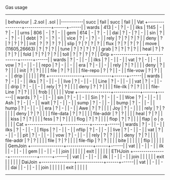 Gas usage

----------------------------------------------------------
| behaviour |             .2.sol           |    .sol     |
|-----------|       succ     |     fail    | succ | fail |
| Vat       +----------------+-------------+------+------|
| wards     | 413            | -           | ?    | -    |
| ilks      | 1145           | -           | ?    | -    |
| urns      | 806            | -           | ?    | -    |
| gem       | 614            | -           | ?    | -    |
| dai       | ?              | -           | ?    | -    |
| sin       | ?              | -           | ?    | -    |
| debt      | ?              | -           | ?    | -    |
| vice      | ?              | -           | ?    | -    |
| rely      | ?              | ?           | ?    | ?    |
| deny      | ?              | ?           | ?    | ?    |
| init      | ?              | ?           | ?    | ?    |
| slip      | ?              | ?           | ?    | ?    |
| flux      | ?              | ?           | ?    | ?    |
| move      | (11605,26663)  | ?           | ?    | ?    |
| tune      | ?              | ?           | ?    | ?    |
| grab      | ?              | ?           | ?    | ?    |
| heal      | ?              | ?           | ?    | ?    |
| fold      | ?              | ?           | ?    | ?    |
| toll      | ?              | ?           | ?    | ?    |
| Drip      +----------------+-------------+------+------|
| wards     | ?              | -           |      | -    |
| ilks      | ?              | -           |      | -    |
| vat       | ?              | -           |      | -    |
| vow       | ?              | -           |      | -    |
| repo      | ?              | -           |      | -    |
| era       | ?              | -           |      | -    |
| rely      | ?              | ?           |      |      |
| deny      | ?              | ?           |      |      |
| init      | ?              | ?           |      |      |
| file      | ?              | ?           |      |      |
| file-repo | ?              | ?           |      | -    |
| file-vow  | ?              | ?           |      | -    |
| drip      |                |             |      |      |
| Pit       +----------------+-------------+------+------|
| wards     | ?              | -           |      | -    |
| ilks      | ?              | -           |      | -    |
| live      | ?              | -           |      | -    |
| Line      | ?              | -           |      | -    |
| vat       | ?              | -           |      | -    |
| drip      | ?              | -           |      | -    |
| rely      | ?              | ?           |      |      |
| deny      | ?              | ?           |      |      |
| file-ilk  | ?              | ?           |      |      |
| file-Line | ?              | ?           |      |      |
| frob      |                |             |      |      |
| Vow       +----------------+-------------+------+------|
| wards     | ?              | -           |      | -    |
| sin       | ?              | -           |      | -    |
| Sin       | ?              | -           |      | -    |
| Woe       | ?              | -           |      | -    |
| Ash       | ?              | -           |      | -    |
| wait      | ?              | -           |      | -    |
| sump      | ?              | -           |      | -    |
| bump      | ?              | -           |      | -    |
| hump      | ?              | -           |      | -    |
| era       | ?              | -           |      | -    |
| Awe       | ?              | ?           |      |      |
| Joy       | ?              | -           |      |      |
| rely      | ?              | ?           |      |      |
| deny      | ?              | ?           |      |      |
| file-data | ?              | ?           |      |      |
| file-addr | ?              | ?           |      |      |
| heal      | ?              | ?           |      |      |
| kiss      | ?              | ?           |      |      |
| fess      | ?              | ?           |      |      |
| flog      | ?              | ?           |      |      |
| flop      | ?              | ?           |      |      |
| flap      | o              | o           |      |      |
| Cat       +----------------+-------------+------+------|
| wards     | ?              | -           |      | -    |
| ilks      | ?              | -           |      | -    |
| flips     | ?              | -           |      | -    |
| nflip     | ?              | -           |      | -    |
| live      | ?              | -           |      | -    |
| vat       | ?              | -           |      | -    |
| pit       | ?              | -           |      | -    |
| vow       | ?              | -           |      | -    |
| rely      | ?              | ?           |      |      |
| deny      | ?              | ?           |      |      |
| file-addr | ?              | ?           |      |      |
| file      | ?              | ?           |      |      |
| file-flip | ?              | ?           |      |      |
| bite      |                |             |      |      |
| flip      |                |             |      |      |
| GemJoin   +----------------+-------------+------+------|
| vat       |                | -           |      | -    |
| ilk       |                | -           |      | -    |
| gem       |                | -           |      | -    |
| join      |                |             |      |      |
| exit      |                |             |      |      |
| ETHJoin   +----------------+-------------+------+------|
| vat       |                | -           |      | -    |
| ilk       |                | -           |      | -    |
| join      |                |             |      |      |
| exit      |                |             |      |      |
| DaiJoin   +----------------+-------------+------+------|
| vat       |      | -    |      |                  -    |
| dai       |      | -    |      |                  -    |
| join      |      |      |      |                       |
| exit      |      |      |      |                       |
----------------------------------                 -------
